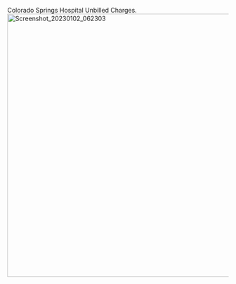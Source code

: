 Colorado Springs Hospital Unbilled Charges. 
<img width="599" alt="Screenshot_20230102_062303" src="https://user-images.githubusercontent.com/112598607/210292786-d59763fe-877a-41dc-855c-f22fbab98d57.png">
